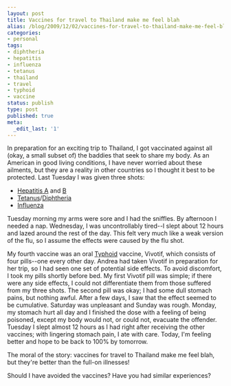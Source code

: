 ```yaml
---
layout: post
title: Vaccines for travel to Thailand make me feel blah
alias: /blog/2009/12/02/vaccines-for-travel-to-thailand-make-me-feel-blah/
categories:
- personal
tags:
- diphtheria
- hepatitis
- influenza
- tetanus
- thailand
- travel
- typhoid
- vaccine
status: publish
type: post
published: true
meta:
  _edit_last: '1'
---
```

In preparation for an exciting trip to Thailand, I got vaccinated against all (okay, a small subset of) the baddies that seek to share my body. As an American in good living conditions, I have never worried about these ailments, but they are a reality in other countries so I thought it best to be protected. Last Tuesday I was given three shots:

 * <a title="Wikipedia: Hepatitis A" href="http://en.wikipedia.org/wiki/Hepatitis_A" target="_blank">Hepatitis A</a> and <a title="Wikipedia: Hepatitis B" href="http://en.wikipedia.org/wiki/Hepatitis_B" target="_blank">B</a>
 * <a title="Wikipedia: Tetanus" href="http://en.wikipedia.org/wiki/Tetanus" target="_blank">Tetanus</a>/<a title="Wikipedia: Diphtheria" href="http://en.wikipedia.org/wiki/Diphtheria" target="_blank">Diphtheria</a>
 * <a title="Wikipedia: Influenza" href="http://en.wikipedia.org/wiki/Influenza" target="_blank">Influenza</a>

Tuesday morning my arms were sore and I had the sniffles. By afternoon I needed a nap. Wednesday, I was uncontrollably tired--I slept about 12 hours and lazed around the rest of the day. This felt very much like a weak version of the flu, so I assume the effects were caused by the flu shot.

My fourth vaccine was an oral <a title="Wikipedia: Typhoid" href="http://en.wikipedia.org/wiki/Typhoid" target="_blank">Typhoid</a> vaccine, Vivotif, which consists of four pills--one every other day. Andrea had taken Vivotif in preparation for her trip, so I had seen one set of potential side effects. To avoid discomfort, I took my pills shortly before bed. My first Vivotif pill was simple; if there were any side effects, I could not differentiate them from those suffered from my three shots. The second pill was okay; I had some dull stomach pains, but nothing awful. After a few days, I saw that the effect seemed to be cumulative. Saturday was unpleasant and Sunday was rough. Monday, my stomach hurt all day and I finished the dose with a feeling of being poisoned, except my body would not, or could not, evacuate the offender. Tuesday I slept almost 12 hours as I had right after receiving the other vaccines; with lingering stomach pain, I ate with care. Today, I'm feeling better and hope to be back to 100% by tomorrow.

The moral of the story: vaccines for travel to Thailand make me feel blah, but they're better than the full-on illnesses!

Should I have avoided the vaccines? Have you had similar experiences?
